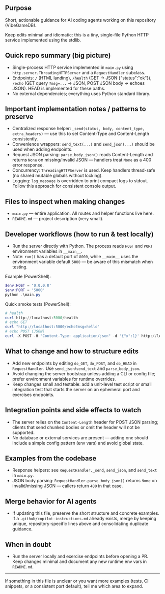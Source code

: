 ## Purpose
Short, actionable guidance for AI coding agents working on this repository (VibeGameDB).

Keep edits minimal and idiomatic: this is a tiny, single-file Python HTTP service implemented using the stdlib.

## Quick repo summary (big picture)
- Single-process HTTP service implemented in `main.py` using `http.server.ThreadingHTTPServer` and a `RequestHandler` subclass.
- Endpoints: `/` (HTML landing), `/health` (GET -> JSON {"status":"ok"}), `/echo` (GET query `?msg=...` -> JSON, POST JSON body -> echoes JSON). HEAD is implemented for these paths.
- No external dependencies; everything uses Python standard library.

## Important implementation notes / patterns to preserve
- Centralized response helper: `_send(status, body, content_type, extra_headers)` — use this to set Content-Type and Content-Length consistently.
- Convenience wrappers: `send_text(...)` and `send_json(...)` should be used when adding endpoints.
- Request JSON parsing: `parse_body_json()` reads Content-Length and returns `None` on missing/invalid JSON — handlers treat `None` as a 400 error response.
- Concurrency: `ThreadingHTTPServer` is used. Keep handlers thread-safe (no shared mutable globals without locking).
- Logging: `log_message` is overridden to print compact logs to stdout. Follow this approach for consistent console output.

## Files to inspect when making changes
- `main.py` — entire application. All routes and helper functions live here.
- `README.md` — project description (very small).

## Developer workflows (how to run & test locally)
- Run the server directly with Python. The process reads `HOST` and `PORT` environment variables in `__main__`.
- Note: `run()` has a default port of `8000`, while `__main__` uses the environment variable default `5000` — be aware of this mismatch when testing.

Example (PowerShell):
```powershell
$env:HOST = '0.0.0.0'
$env:PORT = '5000'
python .\main.py
```

Quick smoke tests (PowerShell):
```powershell
# health
curl http://localhost:5000/health
# echo GET
curl "http://localhost:5000/echo?msg=hello"
# echo POST (JSON)
curl -X POST -H "Content-Type: application/json" -d '{"x":1}' http://localhost:5000/echo
```

## What to change and how to structure edits
- Add new endpoints by editing `do_GET`, `do_POST`, and `do_HEAD` in `RequestHandler`. Use `send_json`/`send_text` and `parse_body_json`.
- Avoid changing the server bootstrap unless adding a CLI or config file; prefer environment variables for runtime overrides.
- Keep changes small and testable: add a unit-level test script or small integration test that starts the server on an ephemeral port and exercises endpoints.

## Integration points and side effects to watch
- The server relies on the `Content-Length` header for POST JSON parsing; clients that send chunked bodies or omit the header will not be supported.
- No database or external services are present — adding one should include a simple config pattern (env vars) and avoid global state.

## Examples from the codebase
- Response helpers: see `RequestHandler._send`, `send_json`, and `send_text` in `main.py`.
- JSON body parsing: `RequestHandler.parse_body_json()` returns `None` on invalid/missing JSON — callers return `400` in that case.

## Merge behavior for AI agents
- If updating this file, preserve the short structure and concrete examples. If a `.github/copilot-instructions.md` already exists, merge by keeping unique, repository-specific lines above and consolidating duplicate guidance.

## When in doubt
- Run the server locally and exercise endpoints before opening a PR. Keep changes minimal and document any new runtime env vars in `README.md`.

---
If something in this file is unclear or you want more examples (tests, CI snippets, or a consistent port default), tell me which area to expand.
